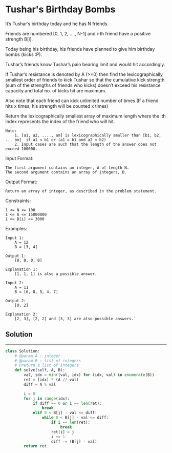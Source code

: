 <h1>Tushar's Birthday Bombs</h1>

<p>
It’s Tushar’s birthday today and he has N friends.

Friends are numbered [0, 1, 2, …., N-1] and i-th friend have a positive strength B[i].

Today being his birthday, his friends have planned to give him birthday bombs (kicks :P).

Tushar’s friends know Tushar’s pain bearing limit and would hit accordingly.

If Tushar’s resistance is denoted by A (>=0) then find the lexicographically smallest order of friends to kick Tushar so that the cumulative kick strength (sum of the strengths of friends who kicks) doesn’t exceed his resistance capacity and total no. of kicks hit are maximum.

Also note that each friend can kick unlimited number of times (If a friend hits x times, his strength will be counted x times)

Return the lexicographically smallest array of maximum length where the ith index represents the index of the friend who will hit.

    Note:
        1. [a1, a2, ...., am] is lexicographically smaller than [b1, b2, .., bm]  if a1 < b1 or (a1 = b1 and a2 < b2)
        2. Input cases are such that the length of the answer does not exceed 100000.

Input Format:

    The first argument contains an integer, A of length N.
    The second argument contains an array of integers, B.
Output Format:

    Return an array of integer, as described in the problem statement.
Constraints:

    1 <= N <= 100
    1 <= A <= 15000000
    1 <= B[i] <= 3000
Examples:

    Input 1:
        A = 12
        B = [3, 4]

    Output 1:
        [0, 0, 0, 0]

    Explanation 1:
        [1, 1, 1] is also a possible answer.

    Input 2:
        A = 11
        B = [6, 8, 5, 4, 7]

    Output 2:
        [0, 2]

    Explanation 2:
        [2, 3], [2, 2] and [3, 3] are also possible answers.`

<h2>Solution</h2>

***

```python
class Solution:
    # @param A : integer
    # @param B : list of integers
    # @return a list of integers
    def solve(self, A, B):
        val, idx = min((val, idx) for (idx, val) in enumerate(B))
        ret = [idx] * (A // val)
        diff = A % val

        i = 0
        for j in range(idx):
            if diff == 0 or i == len(ret):
                break
            elif 0 < B[j] - val <= diff:
                while 0 < B[j] - val <= diff:
                    if i == len(ret):
                        break
                    ret[i] = j
                    i += 1
                    diff -= (B[j] - val)
        return ret
```